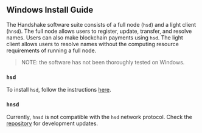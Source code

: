 ## Windows Install Guide

The Handshake software suite consists of a full node (`hsd`) and a light
client (`hnsd`). The full node allows users to register, update, transfer,
and resolve names. Users can also make blockchain payments using `hsd`.
The light client allows users to resolve names without the computing resource
requirements of running a full node.

>NOTE: the software has not been thoroughly tested on Windows.

### `hsd`

To install `hsd`, follow the instructions
[here](https://github.com/handshake-org/hsd#install).

### `hnsd`

Currently, `hnsd` is not compatible with the `hsd` network protocol. Check the
[repository](https://github.com/handshake-org/hnsd) for development updates.
